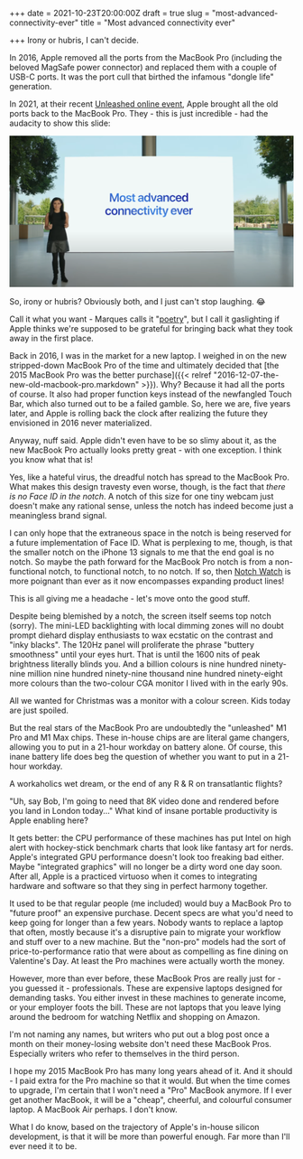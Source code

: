 +++
date = 2021-10-23T20:00:00Z
draft = true
slug = "most-advanced-connectivity-ever"
title = "Most advanced connectivity ever"

+++
Irony or hubris, I can't decide.

In 2016, Apple removed all the ports from the MacBook Pro (including the beloved MagSafe power connector) and replaced them with a couple of USB-C ports. It was the port cull that birthed the infamous "dongle life" generation.

In 2021, at their recent [Unleashed online event](https://youtu.be/exM1uajp--A), Apple brought all the old ports back to the MacBook Pro. They - this is just incredible - had the audacity to show this slide:

![](/images/most-advanced-connectivity-ever.png)

So, irony or hubris? Obviously both, and I just can't stop laughing. 😂

<!--more-->

Call it what you want - Marques calls it "[poetry](https://twitter.com/MKBHD/status/1450153948439056385?s=20)", but I call it gaslighting if Apple thinks we're supposed to be grateful for bringing back what they took away in the first place.

Back in 2016, I was in the market for a new laptop. I weighed in on the new stripped-down MacBook Pro of the time and ultimately decided that [the 2015 MacBook Pro was the better purchase]({{< relref "2016-12-07-the-new-old-macbook-pro.markdown" >}}). Why? Because it had all the ports of course. It also had proper function keys instead of the newfangled Touch Bar, which also turned out to be a failed gamble. So, here we are, five years later, and Apple is rolling back the clock after realizing the future they envisioned in 2016 never materialized.

Anyway, nuff said. Apple didn't even have to be so slimy about it, as the new MacBook Pro actually looks pretty great - with one exception. I think you know what that is!

Yes, like a hateful virus, the dreadful notch has spread to the MacBook Pro. What makes this design travesty even worse, though, is the fact that _there is no Face ID in the notch_. A notch of this size for one tiny webcam just doesn't make any rational sense, unless the notch has indeed become just a meaningless brand signal.

I can only hope that the extraneous space in the notch is being reserved for a future implementation of Face ID. What is perplexing to me, though, is that the smaller notch on the iPhone 13 signals to me that the end goal is no notch. So maybe the path forward for the MacBook Pro notch is from a non-functional notch, to functional notch, to no notch. If so, then [Notch Watch](https://notchwatch.carrd.co/) is more poignant than ever as it now encompasses expanding product lines!

This is all giving me a headache - let's move onto the good stuff.

Despite being blemished by a notch, the screen itself seems top notch (sorry). The mini-LED backlighting with local dimming zones will no doubt prompt diehard display enthusiasts to wax ecstatic on the contrast and "inky blacks". The 120Hz panel will proliferate the phrase "buttery smoothness" until your eyes hurt. That is until the 1600 nits of peak brightness literally blinds you. And a billion colours is nine hundred ninety-nine million nine hundred ninety-nine thousand nine hundred ninety-eight more colours than the two-colour CGA monitor I lived with in the early 90s.

All we wanted for Christmas was a monitor with a colour screen. Kids today are just spoiled.

But the real stars of the MacBook Pro are undoubtedly the "unleashed" M1 Pro and M1 Max chips. These in-house chips are are literal game changers, allowing you to put in a 21-hour workday on battery alone. Of course, this inane battery life does beg the question of whether you want to put in a 21-hour workday.

A workaholics wet dream, or the end of any R & R on transatlantic flights?

"Uh, say Bob, I'm going to need that 8K video done and rendered before you land in London today..." What kind of insane portable productivity is Apple enabling here?

It gets better: the CPU performance of these machines has put Intel on high alert with hockey-stick benchmark charts that look like fantasy art for nerds. Apple's integrated GPU performance doesn't look too freaking bad either. Maybe "integrated graphics" will no longer be a dirty word one day soon. After all, Apple is a practiced virtuoso when it comes to integrating hardware and software so that they sing in perfect harmony together.

It used to be that regular people (me included) would buy a MacBook Pro to "future proof" an expensive purchase. Decent specs are what you'd need to keep going for longer than a few years. Nobody wants to replace a laptop that often, mostly because it's a disruptive pain to migrate your workflow and stuff over to a new machine. But the "non-pro" models had the sort of price-to-performance ratio that were about as compelling as fine dining on Valentine's Day. At least the Pro machines were actually worth the money.

However, more than ever before, these MacBook Pros are really just for - you guessed it - professionals. These are expensive laptops designed for demanding tasks. You either invest in these machines to generate income, or your employer foots the bill. These are not laptops that you leave lying around the bedroom for watching Netflix and shopping on Amazon.

I'm not naming any names, but writers who put out a blog post once a month on their money-losing website don't need these MacBook Pros. Especially writers who refer to themselves in the third person.

I hope my 2015 MacBook Pro has many long years ahead of it. And it should - I paid extra for the Pro machine so that it would. But when the time comes to upgrade, I'm certain that I won't need a "Pro" MacBook anymore. If I ever get another MacBook, it will be a "cheap", cheerful, and colourful consumer laptop. A MacBook Air perhaps. I don't know.

What I do know, based on the trajectory of Apple's in-house silicon development, is that it will be more than powerful enough. Far more than I'll ever need it to be.
